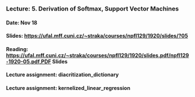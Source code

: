 ### Lecture: 5. Derivation of Softmax, Support Vector Machines
#### Date: Nov 18
#### Slides: https://ufal.mff.cuni.cz/~straka/courses/npfl129/1920/slides/?05
#### Reading: https://ufal.mff.cuni.cz/~straka/courses/npfl129/1920/slides.pdf/npfl129-1920-05.pdf,PDF Slides
#### Lecture assignment: diacritization_dictionary
#### Lecture assignment: kernelized_linear_regression
